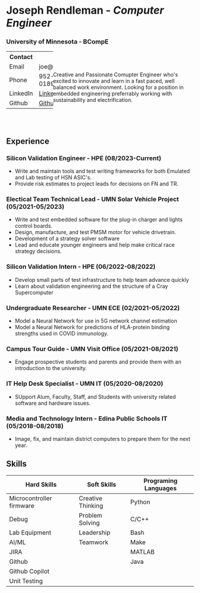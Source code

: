 # **Joseph Rendleman** \- _Computer Engineer_
### University of Minnesota - BCompE

<div style="width: 100%;">
    <div style="margin-right: 75%; height: 100px">
        <table style="position: relative; vertical-align: top;">
            <tr>
                <th>Contact</th>
            </tr>
            <tr>
                <td>Email</td>
                <td>joe@cojilas.com</td>
            </tr>
            <tr>
                <td>Phone</td>
                <td>952-681-0189</td>
            </tr>
            <tr>
                <td>LinkedIn</td>
                <td><a href="https://www.linkedin.com/in/joseph-rendleman">LinkedIn</a></td>
            </tr>
            <tr>
                <td>Github</td>
                <td><a href="https://github.com/Jrendl">Github</a></td>
            </tr>
        </table>
    </div>
    <div style="margin-left: 25%;">
        <p style="top:-60px; position: relative; vertical-align: top; margin-left: 0%">
            Creative and Passionate Comupter Engineer who's excited to innovate and learn in a fast paced, well balanced work environment. Looking for a position in embedded engineering preferrably working with sustainability and electrification.
        </p>
    </div>
</div>

## Experience

### **Silicon Validation Engineer** - HPE (08/2023-Current)
 - Write and maintain tools and test writing frameworks for both Emulated and Lab testing of HSN ASIC's.
 - Provide risk estimates to project leads for decisions on FN and TR.

### **Electical Team Technical Lead** - UMN Solar Vehicle Project (05/2021-05/2023)
 - Write and test embedded software for the plug-in charger and lights control boards.
 - Design, manufacture, and test PMSM motor for vehicle drivetrain.
 - Development of a strategy solver software
 - Lead and educate younger engineers and help make critical race strategy decisions.

### **Silicon Validation Intern** - HPE (06/2022-08/2022)
 - Develop small parts of test infrastructure to help team advance quickly
 - Learn about validation engineering and the structure of a Cray Supercomputer

### **Undergraduate Researcher** - UMN ECE (02/2021-05/2022)
 - Model a Neural Network for use in 5G network channel estimation
 - Model a Neural Network for predictions of HLA-protein binding strengths used in COVID immunology.

### **Campus Tour Guide** - UMN Visit Office (05/2021-08/2021)
 -  Engage prospective students and parents and provide them with an introduction to the university.

### **IT Help Desk Specialist** - UMN IT (05/2020-08/2020)
 - SUpport Alum, Faculty, Staff, and Students with university related software and hardware issues.

### **Media and Technology Intern** - Edina Public Schools IT (05/2018-08/2018)
 - Image, fix, and maintain district computers to prepare them for the next year.


## Skills

|        Hard Skills       |    Soft Skills    | Programing Languages |
| ------------------------ | ----------------- | -------------------- |
| Microcontroller firmware | Creative Thinking |       Python         |
|         Debug            |  Problem Solving  |        C/C++         |
|     Lab Equipment        |    Leadership     |        Bash          |
|         AI/ML            |     Teamwork      |        Make          |
|         JIRA             |                   |       MATLAB         |
|        Github            |                   |        Java          |
|     Github Copilot       |                   |                      |
|      Unit Testing        |                   |                      |
